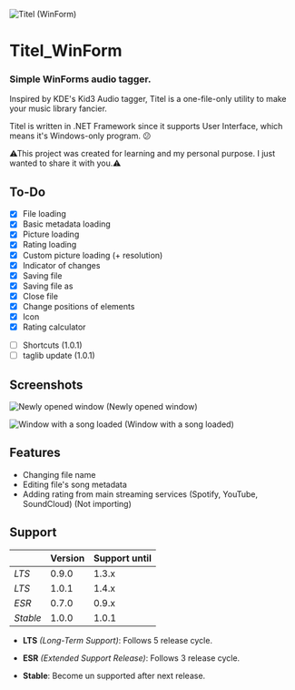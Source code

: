 ![Titel (WinForm)](https://github.com/pisekpiskovec/Titel_WinFrorm/blob/master/Titel%20(WinFrorm)/Resources/titel_icon_64.png)

# Titel_WinForm

### Simple WinForms audio tagger.

Inspired by KDE's Kid3 Audio tagger, Titel is a one-file-only utility to make your music library fancier.

Titel is written in .NET Framework since it supports User Interface, which means it's Windows-only program. 😕

⚠This project was created for learning and my personal purpose. I just wanted to share it with you.⚠

## To-Do

* [x] File loading
* [x] Basic metadata loading
* [x] Picture loading
* [x] Rating loading
* [x] Custom picture loading (+ resolution)
* [x] Indicator of changes
* [x] Saving file
* [x] Saving file as
* [x] Close file
* [x] Change positions of elements
* [x] Icon
* [x] Rating calculator
- [ ] Shortcuts (1.0.1)
- [ ] taglib update (1.0.1)

## Screenshots

![Newly opened window](https://github.com/pisekpiskovec/Titel_WinFrorm/blob/master/Titel%20(WinForm)/readme_resources/old_titel_new_window.png)
(Newly opened window)

![Window with a song loaded](https://github.com/pisekpiskovec/Titel_WinFrorm/blob/master/Titel%20(WinForm)/readme_resources/audio_loaded_changed.png)
(Window with a song loaded)

## Features

* Changing file name
* Editing file's song metadata
* Adding rating from main streaming services (Spotify, YouTube, SoundCloud) (Not importing)

## Support

|          | Version | Support until |
| -------- | ------- | ------------- |
| *LTS*    | 0.9.0   | 1.3.x         |
| *LTS*    | 1.0.1   | 1.4.x         |
| *ESR*    | 0.7.0   | 0.9.x         |
| *Stable* | 1.0.0   | 1.0.1         |

* **LTS** *(Long-Term Support)*: Follows 5 release cycle.

* **ESR** *(Extended Support Release)*: Follows 3 release cycle.

* **Stable**: Become un supported after next release.
